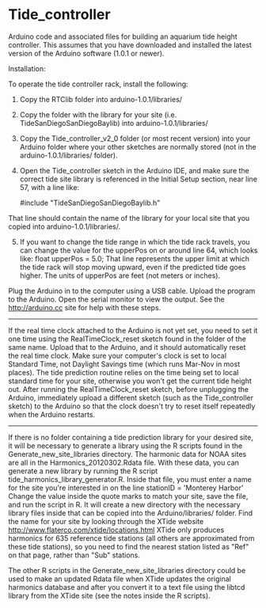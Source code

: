 Tide_controller
===============

Arduino code and associated files for building an aquarium tide height controller. This assumes that you 
have downloaded and installed the latest version of the Arduino software (1.0.1 or newer).

Installation:

To operate the tide controller rack, install the following:

1. Copy the RTClib folder into arduino-1.0.1/libraries/

2. Copy the folder with the library for your site (i.e. TideSanDiegoSanDiegoBaylib) into arduino-1.0.1/libraries/

3. Copy the Tide_controller_v2_0 folder (or most recent version) into your Arduino folder where 
your other sketches are normally stored (not in the arduino-1.0.1/libraries/ folder).

4. Open the Tide_controller sketch in the Arduino IDE, and make sure the correct tide site
library is referenced in the Initial Setup section, near line 57, with a line like:

	\#include "TideSanDiegoSanDiegoBaylib.h"

That line should contain the name of the library for your local site that you copied into arduino-1.0.1/libraries/.

5. If you want to change the tide range in which the tide rack travels, you can change the
value for the upperPos on or around line 64, which looks like:
	float upperPos = 5.0;
That line represents the upper limit at which the tide rack will stop moving upward, even
if the predicted tide goes higher. The units of upperPos are feet (not meters or inches). 

Plug the Arduino in to the computer using a USB cable. Upload the program to the Arduino. 
Open the serial monitor to view the output. See the http://arduino.cc site for help with 
these steps. 

------------------------------
If the real time clock attached to the Arduino is not yet set, you need to set it one time
using the RealTimeClock_reset sketch found in the folder of the same name. Upload that
to the Arduino, and it should automatically reset the real time clock. Make sure your
computer's clock is set to local Standard Time, not Daylight Savings time (which runs Mar-Nov
in most places). The tide prediction routine relies on the time being set to local 
standard time for your site, otherwise you won't get the current tide height out. After running
the RealTimeClock_reset sketch, before unplugging the Arduino, immediately upload a different 
sketch (such as the Tide_controller sketch) to the Arduino so that the clock doesn't try to reset 
itself repeatedly when the Arduino restarts.

-------------------------------
If there is no folder containing a tide prediction library for your desired site, it
will be necessary to generate a library using the R scripts found in the 
Generate_new_site_libraries directory. The harmonic data for NOAA sites are all in
the Harmonics_20120302.Rdata file. With these data, you can generate a new library
by running the R script tide_harmonics_library_generator.R. Inside that file, you must
enter a name for the site you're interested in on the line
stationID = 'Monterey Harbor'
Change the value inside the quote marks to match your site, save the file, and run the
script in R. It will create a new directory with the necessary library files inside that
can be copied into the Arduino/libraries/ folder. Find the name for your site by looking 
through the XTide website http://www.flaterco.com/xtide/locations.html 
XTide only produces harmonics for 635 reference tide stations (all others are approximated 
from these tide stations), so you need to find the nearest station listed as "Ref" on that 
page, rather than "Sub" stations.

The other R scripts in the Generate_new_site_libraries directory could be used to make an
updated Rdata file when XTide updates the original harmonics database and after you
convert it to a text file using the libtcd library from the XTide site (see the notes inside
the R scripts). 
